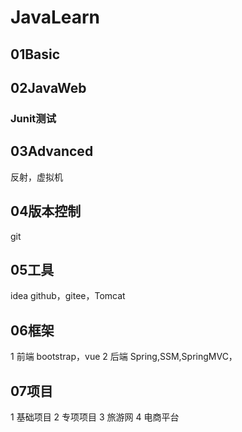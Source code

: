 # JavaLearn


##  01Basic
##  02JavaWeb
### Junit测试
##  03Advanced
反射，虚拟机
##  04版本控制
 git
## 05工具
  idea
 github，gitee，Tomcat
## 06框架
 1 前端 bootstrap，vue
 2 后端 Spring,SSM,SpringMVC，
## 07项目
   1 基础项目
   2 专项项目
   3 旅游网
   4 电商平台

